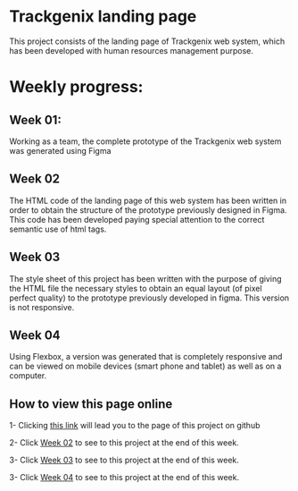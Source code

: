 # Trackgenix landing page

This project consists of the landing page of Trackgenix web system, which has been developed with human resources management purpose.


# Weekly progress:

## Week 01:

Working as a team, the complete prototype of the Trackgenix web system was generated using Figma

## Week 02

The HTML code of the landing page of this web system has been written in order to obtain the structure of the prototype previously designed in Figma. This code has been developed paying special attention to the correct semantic use of html tags.

## Week 03

The style sheet of this project has been written with the purpose of giving the HTML file the necessary styles to obtain an equal layout (of pixel perfect quality) to the prototype previously developed in figma. This version is not responsive.

## Week 04

Using Flexbox, a version was generated that is completely responsive and can be viewed on mobile devices (smart phone and tablet) as well as on a computer.

## How to view this page online

1- Clicking [this link](https://julian25.github.io/BaSP-M2022-Etapa-1) will lead you to the page of this project on github

2- Click  [Week  02](https://julian25.github.io/BaSP-M2022-Etapa-1/Semana-02) to see to this project at the end of this week.

3- Click  [Week  03](https://julian25.github.io/BaSP-M2022-Etapa-1/Semana-03) to see to this project at the end of this week.

3- Click  [Week  04](https://julian25.github.io/BaSP-M2022-Etapa-1/Semana-04) to see to this project at the end of this week.
